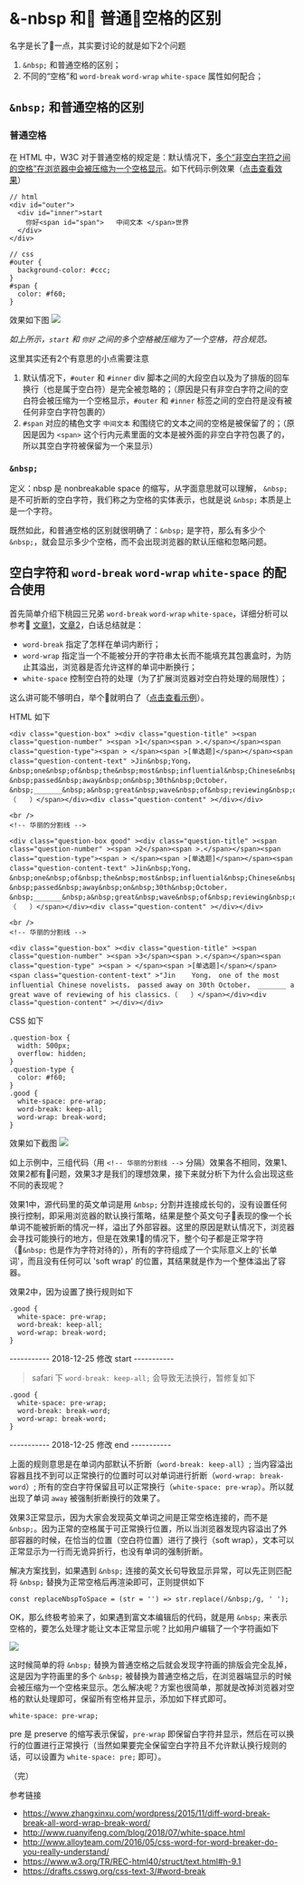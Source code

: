 # &-nbsp 和 普通空格的区别

名字是长了一点，其实要讨论的就是如下2个问题

1. `&nbsp;` 和普通空格的区别；
2. 不同的“空格”和 `word-break` `word-wrap` `white-space`  属性如何配合；

## `&nbsp;` 和普通空格的区别

### 普通空格

在 HTML 中，W3C 对于普通空格的规定是：默认情况下，[多个“非空白字符之间的空格”在浏览器中会被压缩为一个空格显示]((https://www.w3.org/TR/REC-html40/struct/text.html#h-9.1))。如下代码示例效果（[点击查看效果]((https://codepen.io/yukap6/pen/WLbJjq))）

```
// html
<div id="outer">
  <div id="inner">start
    你好<span id="span">   中间文本 </span>世界
  </div>
</div>

// css
#outer {
  background-color: #ccc;
}
#span {
  color: #f60;
}
```

效果如下图
![](../../images/2018/1210-1.png)

*如上所示，`start` 和 `你好` 之间的多个空格被压缩为了一个空格，符合规范。*

这里其实还有2个有意思的小点需要注意

1. 默认情况下，`#outer` 和 `#inner` div 脚本之间的大段空白以及为了排版的回车换行（也是属于空白符）是完全被忽略的；（原因是只有非空白字符之间的空白符会被压缩为一个空格显示，`#outer` 和 `#inner` 标签之间的空白符是没有被任何非空白字符包裹的）
2. `#span` 对应的橘色文字 `中间文本` 和围绕它的文本之间的空格是被保留了的；（原因是因为 `<span>` 这个行内元素里面的文本是被外面的非空白字符包裹了的，所以其空白字符被保留为一个来显示）

### `&nbsp;`

定义：nbsp 是 nonbreakable space 的缩写，从字面意思就可以理解， `&nbsp;` 是不可折断的空白字符，我们称之为空格的实体表示，也就是说 `&nbsp;` 本质是上是一个字符。

既然如此，和普通空格的区别就很明确了：`&nbsp;` 是字符，那么有多少个 `&nbsp;`，就会显示多少个空格，而不会出现浏览器的默认压缩和忽略问题。

## 空白字符和 `word-break` `word-wrap` `white-space` 的配合使用

首先简单介绍下桃园三兄弟 `word-break` `word-wrap` `white-space`，详细分析可以参考 [文章1](https://www.zhangxinxu.com/wordpress/2015/11/diff-word-break-break-all-word-wrap-break-word/)，[文章2](http://www.alloyteam.com/2016/05/css-word-for-word-breaker-do-you-really-understand/)，白话总结就是：

* `word-break` 指定了怎样在单词内断行；
* `word-wrap` 指定当一个不能被分开的字符串太长而不能填充其包裹盒时，为防止其溢出，浏览器是否允许这样的单词中断换行；
* `white-space` 控制空白符的处理（为了扩展浏览器对空白符处理的局限性）；

这么讲可能不够明白，举个🌰就明白了（[点击查看示例](https://codepen.io/yukap6/pen/YdPvxb)）。

HTML 如下
```
<div class="question-box" ><div class="question-title" ><span class="question-number" ><span >1</span><span >.</span></span><span class="question-type"><span > </span><span >[单选题]</span></span><span class="question-content-text" >Jin&nbsp;Yong，&nbsp;one&nbsp;of&nbsp;the&nbsp;most&nbsp;influential&nbsp;Chinese&nbsp;novelists，&nbsp;passed&nbsp;away&nbsp;on&nbsp;30th&nbsp;October，&nbsp;_______&nbsp;a&nbsp;great&nbsp;wave&nbsp;of&nbsp;reviewing&nbsp;of&nbsp;his&nbsp;classics．（　　）</span></div><div class="question-content" ></div></div>

<br />
<!-- 华丽的分割线 -->

<div class="question-box good" ><div class="question-title" ><span class="question-number" ><span >2</span><span >.</span></span><span class="question-type"><span > </span><span >[单选题]</span></span><span class="question-content-text" >Jin&nbsp;Yong，&nbsp;one&nbsp;of&nbsp;the&nbsp;most&nbsp;influential&nbsp;Chinese&nbsp;novelists，&nbsp;passed&nbsp;away&nbsp;on&nbsp;30th&nbsp;October，&nbsp;_______&nbsp;a&nbsp;great&nbsp;wave&nbsp;of&nbsp;reviewing&nbsp;of&nbsp;his&nbsp;classics．（　　）</span></div><div class="question-content" ></div></div>

<br />
<!-- 华丽的分割线 -->

<div class="question-box" ><div class="question-title" ><span class="question-number" ><span >3</span><span >.</span></span><span class="question-type" ><span > </span><span >[单选题]</span></span><span class="question-content-text" >"Jin    Yong， one of the most influential Chinese novelists， passed away on 30th October， _______ a great wave of reviewing of his classics．（　　）</span></div><div class="question-content" ></div></div>
```

CSS 如下
```
.question-box {
  width: 500px;
  overflow: hidden;
}
.question-type {
  color: #f60;
}
.good {
  white-space: pre-wrap;
  word-break: keep-all;
  word-wrap: break-word;
}
```

效果如下截图
![](../../images/2018/1210-2.png)

如上示例中，三组代码（用 `<!-- 华丽的分割线 -->` 分隔）效果各不相同，效果1、效果2都有问题，效果3才是我们的理想效果，接下来就分析下为什么会出现这些不同的表现呢？

效果1中，源代码里的英文单词是用 `&nbsp;` 分割并连接成长句的，没有设置任何换行控制，即采用浏览器的默认换行策略，结果是整个英文句子表现的像一个长单词不能被折断的情况一样，溢出了外部容器。这里的原因是默认情况下，浏览器会寻找可能换行的地方，但是在效果1的情况下，整个句子都是正常字符（`&nbsp;` 也是作为字符对待的），所有的字符组成了一个实际意义上的'长单词'，而且没有任何可以 'soft wrap' 的位置，其结果就是作为一个整体溢出了容器。

效果2中，因为设置了换行规则如下
```
.good {
  white-space: pre-wrap;
  word-break: keep-all;
  word-wrap: break-word;
}
```

----------- 2018-12-25 修改 start ----------- 
> safari 下 `word-break: keep-all;` 会导致无法换行，暂修复如下

```
.good {
  white-space: pre-wrap;
  word-break: break-word;
  word-wrap: break-word;
}
```

----------- 2018-12-25 修改 end ----------- 

上面的规则意思是在单词内部默认不折断（`word-break: keep-all`）; 当内容溢出容器且找不到可以正常换行的位置时可以对单词进行折断（`word-wrap: break-word`）; 所有的空白字符保留且可以正常换行（`white-space: pre-wrap`）。所以就出现了单词 `away` 被强制折断换行的效果了。

效果3正常显示，因为大家会发现英文单词之间是正常空格连接的，而不是 `&nbsp;`。因为正常的空格属于可正常换行位置，所以当浏览器发现内容溢出了外部容器的时候，在恰当的位置（空白符位置）进行了换行（soft wrap），文本可以正常显示为一行而无诡异折行，也没有单词的强制折断。

解决方案找到，如果遇到 `&nbsp;` 连接的英文长句导致显示异常，可以先正则匹配将 `&nbsp;` 替换为正常空格后再渲染即可，正则提供如下

```
const replaceNbspToSpace = (str = '') => str.replace(/&nbsp;/g, ' ');
```

OK，那么终极考验来了，如果遇到富文本编辑后的代码，就是用 `&nbsp;` 来表示空格的，要怎么处理才能让文本正常显示呢？比如用户编辑了一个字符画如下

![](../../images/2018/1210-3.png)

这时候简单的将 `&nbsp;` 替换为普通空格之后就会发现字符画的排版会完全乱掉，这是因为字符画里的多个 `&nbsp;` 被替换为普通空格之后，在浏览器端显示的时候会被压缩为一个空格来显示。怎么解决呢？方案也很简单，那就是改掉浏览器对空格的默认处理即可，保留所有空格并显示，添加如下样式即可。

```
white-space: pre-wrap;
```

pre 是 preserve 的缩写表示保留，`pre-wrap` 即保留白字符并显示，然后在可以换行的位置进行正常换行（当然如果要完全保留空白字符且不允许默认换行规则的话，可以设置为 `white-space: pre;` 即可）。

（完）

参考链接

* https://www.zhangxinxu.com/wordpress/2015/11/diff-word-break-break-all-word-wrap-break-word/
* http://www.ruanyifeng.com/blog/2018/07/white-space.html
* http://www.alloyteam.com/2016/05/css-word-for-word-breaker-do-you-really-understand/
* https://www.w3.org/TR/REC-html40/struct/text.html#h-9.1
* https://drafts.csswg.org/css-text-3/#word-break

